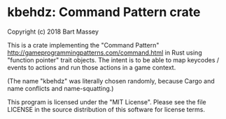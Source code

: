 # kbehdz: Command Pattern crate
Copyright (c) 2018 Bart Massey

This is a crate implementing the "Command Pattern"
<http://gameprogrammingpatterns.com/command.html> in Rust
using "function pointer" trait objects. The intent is to be
able to map keycodes / events to actions and run those
actions in a game context.

(The name "kbehdz" was literally chosen randomly, because
Cargo and name conflicts and name-squatting.)

This program is licensed under the "MIT License".
Please see the file LICENSE in the source
distribution of this software for license terms.
